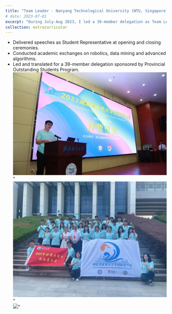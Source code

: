 ```yaml
---
title: "Team Leader - Nanyang Technological University (NTU, Singapore) Summer Camp"
# date: 2023-07-01
excerpt: "During July-Aug 2023, I led a 39-member delegation as Team Leader & Translator for a Provincial Outstanding Students Program. Organized academic exchanges on robotics and data science while serving as student representative speaker at official ceremonies, facilitating cross-cultural technical communication.<br/><img src='/images/extracurricular/2023-07-01-ntu-summer-2.jpeg'>"
collection: extracurricular
---
```

- Delivered speeches as Student Representative at opening and closing ceremonies.
- Conducted academic exchanges on robotics, data mining and advanced algorithms.
- Led and translated for a 39-member delegation sponsored by Provincial Outstanding Students Program.
<br/><img src='/images/extracurricular/2023-07-01-ntu-summer-1.jpeg'>"
<br/><img src='/images/extracurricular/2023-07-01-ntu-summer-2.jpeg'>"
<br/><img src='/images/extracurricular/2023-07-01-ntu-summer-3.jpeg'>"
